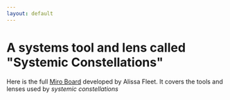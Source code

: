 ```yaml
---
layout: default
---
```

# A systems tool and lens called "Systemic Constellations"
Here is the full [Miro Board](https://miro.com/app/board/o9J_lwov6V8=/) developed by Alissa Fleet. It covers the tools and lenses used by *systemic constellations*